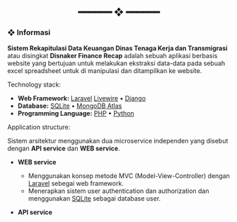 <h2 align="center"> ━━━━━━  ❖  ━━━━━━ </h2>

### ❖ Informasi

**Sistem Rekapitulasi Data Keuangan Dinas Tenaga Kerja dan Transmigrasi** atau disingkat **Disnaker Finance Recap** adalah sebuah aplikasi berbasis website yang bertujuan untuk melakukan ekstraksi data-data pada sebuah excel spreadsheet untuk di manipulasi dan ditampilkan ke website.

Technology stack:

- **Web Framework:** [Laravel](https://laravel.com/) [Livewire](https://laravel-livewire.com) • [Django](https://www.djangoproject.com/)
- **Database:** [SQLite](https://sqlite.org/) • [MongoDB Atlas](https://www.mongodb.com/atlas/database)
- **Programming Language:** [PHP](https://www.php.net/) • [Python](https://www.python.org/)

Application structure:

Sistem arsitektur menggunakan dua microservice independen yang disebut dengan **API service** dan **WEB service**.

- **WEB service** 
  - Menggunakan konsep metode MVC (Model-View-Controller) dengan [Laravel](https://laravel.com/) sebegai web framework.
  - Menerapkan sistem user authentication dan authorization dan menggunakan [SQLite](https://sqlite.org/) sebagai database user.

- **API service**
